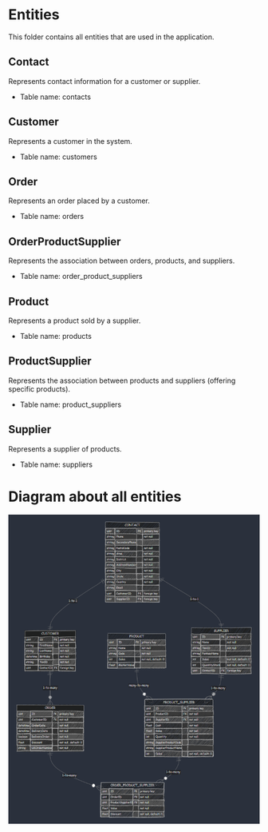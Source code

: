 # Entities

This folder contains all entities that are used in the application.

## Contact

Represents contact information for a customer or supplier.

* Table name: contacts

## Customer

Represents a customer in the system.

* Table name: customers

## Order

Represents an order placed by a customer.

* Table name: orders

## OrderProductSupplier

Represents the association between orders, products, and suppliers.

* Table name: order_product_suppliers

## Product

Represents a product sold by a supplier.

* Table name: products

## ProductSupplier

Represents the association between products and suppliers (offering specific products).

* Table name: product_suppliers

## Supplier

Represents a supplier of products.

* Table name: suppliers

# Diagram about all entities

![diagram about entities](image.png)